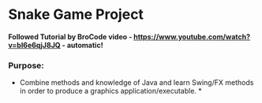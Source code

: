 # Snake Game Project
#### Followed Tutorial by BroCode video - https://www.youtube.com/watch?v=bI6e6qjJ8JQ - automatic!

### Purpose:
* Combine methods and knowledge of Java and learn Swing/FX methods in order to produce a graphics application/executable. *
